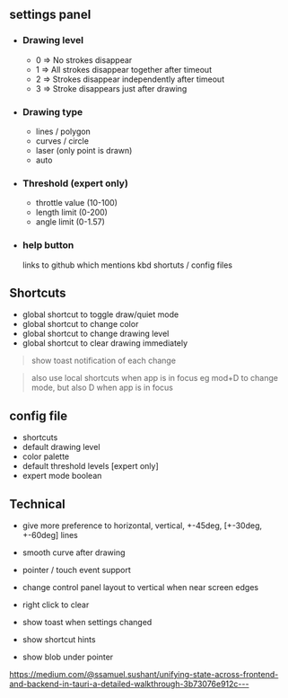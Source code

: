 ## settings panel

- ### Drawing level

  - 0 => No strokes disappear
  - 1 => All strokes disappear together after timeout
  - 2 => Strokes disappear independently after timeout
  - 3 => Stroke disappears just after drawing

- ### Drawing type

  - lines / polygon
  - curves / circle
  - laser (only point is drawn)
  - auto

- ### Threshold (expert only)

  - throttle value (10-100)
  - length limit (0-200)
  - angle limit (0-1.57)

- ### help button

    links to github which mentions kbd shortuts / config files


## Shortcuts

- global shortcut to toggle draw/quiet mode
- global shortcut to change color
- global shortcut to change drawing level
- global shortcut to clear drawing immediately

> show toast notification of each change

> also use local shortcuts when app is in focus
> eg mod+D to change mode, but also D when app is in focus

## config file

- shortcuts
- default drawing level
- color palette
- default threshold levels [expert only]
- expert mode boolean

## Technical

- give more preference to horizontal, vertical, +-45deg, [+-30deg, +-60deg] lines
- smooth curve after drawing
- pointer / touch event support
- change control panel layout to vertical when near screen edges
- right click to clear


- show toast when settings changed
- show shortcut hints
- show blob under pointer


https://medium.com/@ssamuel.sushant/unifying-state-across-frontend-and-backend-in-tauri-a-detailed-walkthrough-3b73076e912c---